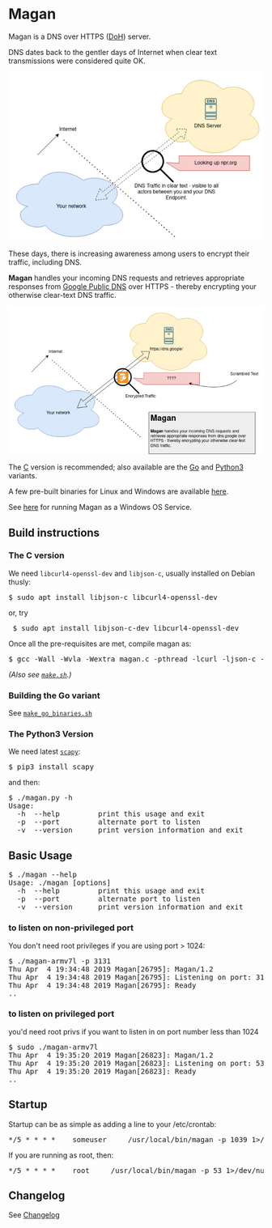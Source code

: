 # Magan

Magan is a DNS over HTTPS ([DoH](https://en.wikipedia.org/wiki/DNS_over_HTTPS)) server. 

DNS dates back to the gentler days of Internet when clear text transmissions were considered quite OK. 

![Unencrypted DNS Traffic](./unEncryptedDNS.jpg)

These days, there is increasing awareness among users to encrypt their traffic, including DNS. 

**Magan** handles your incoming DNS requests and retrieves appropriate responses from [Google Public DNS](https://developers.google.com/speed/public-dns/docs/dns-over-https) over HTTPS - thereby encrypting your otherwise clear-text DNS traffic.

![Encrypted DNS Traffic](./MaganDNS.jpg)


The [C](https://github.com/evuraan/Magan/blob/master/src/magan.c) version is recommended; also available are the [Go](https://github.com/evuraan/Magan/blob/master/src/magan_go.go)  and [Python3](https://github.com/evuraan/Magan/blob/master/src/magan.py) variants. 

A few pre-built binaries for Linux and Windows are available [here](https://github.com/evuraan/Magan/tree/master/bin).

See  [here](https://github.com/evuraan/Magan/tree/master/bin) for running Magan as a Windows OS Service. 

## Build instructions

### The C version


We need `libcurl4-openssl-dev` and `libjson-c`, usually installed on Debian thusly:
<pre>
$ sudo apt install libjson-c libcurl4-openssl-dev
</pre>
or, try <pre>
$ sudo apt install libjson-c-dev libcurl4-openssl-dev 
</pre>
Once all the pre-requisites are met, compile magan as:
<pre>
$ gcc -Wall -Wvla -Wextra magan.c -pthread -lcurl -ljson-c -o magan-$(uname -m) 
</pre>
<i>(Also see [`make.sh`](https://github.com/evuraan/Magan/blob/master/scripts/make.sh).)</i>

### Building the Go variant
See [`make_go_binaries.sh`](https://github.com/evuraan/Magan/blob/master/scripts/make_go_binaries.sh) 

### The Python3 Version
We need latest [`scapy`](https://github.com/secdev/scapy):

<pre>
$ pip3 install scapy
</pre>
and then:
<pre>
$ ./magan.py -h
Usage:
  -h  --help         print this usage and exit
  -p  --port         alternate port to listen
  -v  --version      print version information and exit
</pre>



## Basic Usage

<pre>
$ ./magan --help
Usage: ./magan [options]
  -h  --help         print this usage and exit
  -p  --port         alternate port to listen
  -v  --version      print version information and exit
</pre>


### to listen on non-privileged port
You don't need root privileges if you are using port > 1024: 
<pre>
$ ./magan-armv7l -p 3131
Thu Apr  4 19:34:48 2019 Magan[26795]: Magan/1.2
Thu Apr  4 19:34:48 2019 Magan[26795]: Listening on port: 3131
Thu Apr  4 19:34:48 2019 Magan[26795]: Ready
..
</pre>


### to listen on privileged port

you'd need root privs if you want to listen in on port number less than 1024
<pre>
$ sudo ./magan-armv7l 
Thu Apr  4 19:35:20 2019 Magan[26823]: Magan/1.2
Thu Apr  4 19:35:20 2019 Magan[26823]: Listening on port: 53
Thu Apr  4 19:35:20 2019 Magan[26823]: Ready
..
</pre> 

## Startup

Startup can be as simple as adding a line to your /etc/crontab:
<pre>
*/5 * * * *    someuser     /usr/local/bin/magan -p 1039 1>/dev/null 2>/dev/null
</pre>
If you are running as root, then:
<pre>
*/5 * * * *    root     /usr/local/bin/magan -p 53 1>/dev/null 2>/dev/null
</pre>

## Changelog

See [Changelog](./Changelog.md)
